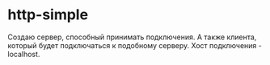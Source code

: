 # http-simple
Создаю сервер, способный принимать подключения. А также клиента, который будет подключаться к подобному серверу. Хост подключения - localhost.
